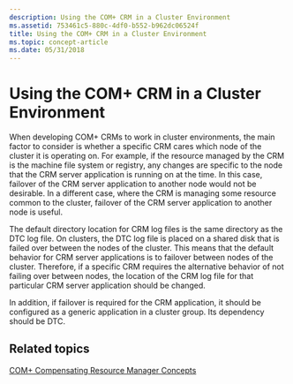 ```yaml
---
description: Using the COM+ CRM in a Cluster Environment
ms.assetid: 753461c5-880c-4df0-b552-b962dc06524f
title: Using the COM+ CRM in a Cluster Environment
ms.topic: concept-article
ms.date: 05/31/2018
---
```


# Using the COM+ CRM in a Cluster Environment

When developing COM+ CRMs to work in cluster environments, the main factor to consider is whether a specific CRM cares which node of the cluster it is operating on. For example, if the resource managed by the CRM is the machine file system or registry, any changes are specific to the node that the CRM server application is running on at the time. In this case, failover of the CRM server application to another node would not be desirable. In a different case, where the CRM is managing some resource common to the cluster, failover of the CRM server application to another node is useful.

The default directory location for CRM log files is the same directory as the DTC log file. On clusters, the DTC log file is placed on a shared disk that is failed over between the nodes of the cluster. This means that the default behavior for CRM server applications is to failover between nodes of the cluster. Therefore, if a specific CRM requires the alternative behavior of not failing over between nodes, the location of the CRM log file for that particular CRM server application should be changed.

In addition, if failover is required for the CRM application, it should be configured as a generic application in a cluster group. Its dependency should be DTC.

## Related topics

<dl> <dt>

[COM+ Compensating Resource Manager Concepts](com--compensating-resource-manager-concepts.md)
</dt> </dl>

 

 



